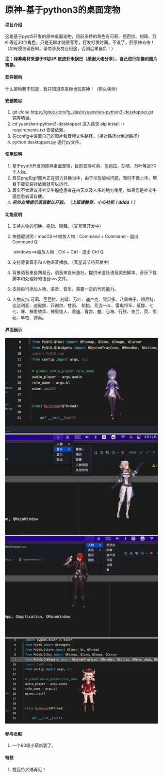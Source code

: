 # 原神-基于python3的桌面宠物


#### 项目介绍

这是基于pyqt5开发的原神桌面宠物，目前支持的角色有可莉、芭芭拉、刻晴、万叶等近30位角色。只是无聊才随便写写，打发打发时间，不说了，肝原神去咯！（如有侵权请告知，请勿涉及商业用途，否则后果自负！）

**注：绿幕素材来源于B站UP:皮皮虾米锅巴（感谢大佬分享），自己进行扣像和图片转换。**


#### 软件架构

什么架构我不知道，我只知道原来你也玩原神！（狗头保命）


#### 安装教程

1. git clone https://gitee.com/fg_slash/yuanshen-python3-desktoppet.git 克隆项目。
2. cd yuanshen-python3-desktoppet 进入目录 pip install -r requirements.txt 安装依赖。
3. 在config中设置自己的图片和音频文件路径。（相对路径or绝对路径）
4. python desktoppet.py 运行py文件。


#### 使用说明

1. 基于pyqt5开发的原神桌面宠物，目前支持可莉、芭芭拉、刻晴、万叶等近30个人物。
2. 目前png和gif图片正在努力转换当中，由于涉及版权问题，暂时不做上传，项目下载安装好依赖就可以运行。
3. 着实不太建议非社交牛逼症患者在白天以及人多的地方使用，如果您是社交牛逼症患者请自便。
4. *****另外友情提示语音默认开启。（上班请静音，小心社死！dddd！）*****


#### 功能说明

1. 支持人物的切换、拖动、隐藏。（交互带开发中）

2. 快捷键说明：macOS==>缩放人物：Command + Command - 退出 Command Q

   ​					windows==>缩放人物：Ctrl + Ctrl - 退出 Ctrl Q

3. 支持背景音乐和人物语音播放。（音量调节待开发中）

4. 背景语音来自网易云，语音来自米游社，提供米游社语音爬虫脚本、音乐下载脚本和处理好的语音csv文件。

5. 支持自行添加人物、语音、音乐，需要一定的代码能力。

5. 人物支持:可莉、芭芭拉、刻晴、万叶、迪卢克、阿贝多、八重神子、班尼特、达达利亚、迪奥娜、菲谢尔、甘雨、 胡桃、荒泷一斗、雷电将军、莫娜、七七、琴、神里绫华、神里绫人、温迪、宵宫、魈、心海、行秋、夜兰、荧、优菈、早柚、钟离。


#### 界面展示

![1](img/1.png)
![2](img/2.png)
![3](img/3.png)
![4](img/4.png)


#### 参与贡献

1. 一个60级小萌新罢了。


#### 特技

1.  提瓦特大陆再见！
